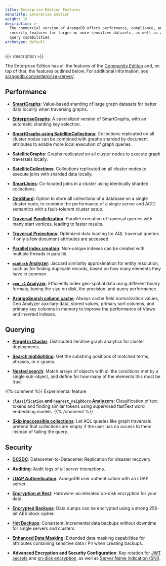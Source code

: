 ```yaml
---
title: Enterprise Edition Features
menuTitle: Enterprise Edition
weight: 10
description: >-
  The commercial version of ArangoDB offers performance, compliance, and
  security features for larger or more sensitive datasets, as well as additional
  query capabilities
archetype: default
---
```

{{< description >}}

The Enterprise Edition has all the features of the
[Community Edition](community-edition.md) and, on top of that, the
features outlined below. For additional information, see
[arangodb.com/enterprise-server/](https://www.arangodb.com/enterprise-server/).

## Performance

- [**SmartGraphs**](../../graphs/smartgraphs/_index.md):
  Value-based sharding of large graph datasets for better data locality when
  traversing graphs.

- [**EnterpriseGraphs**](../../graphs/enterprisegraphs/_index.md):
  A specialized version of SmartGraphs, with an automatic sharding key selection.

- [**SmartGraphs using SatelliteCollections**](../../graphs/smartgraphs/_index.md):
  Collections replicated on all cluster nodes can be combined with graphs
  sharded by document attributes to enable more local execution of graph queries.

- [**SatelliteGraphs**](../../graphs/satellitegraphs/_index.md):
  Graphs replicated on all cluster nodes to execute graph traversals locally.

- [**SatelliteCollections**](../../develop/satellitecollections.md):
  Collections replicated on all cluster nodes to execute joins with sharded
  data locally.

- [**SmartJoins**](../../develop/smartjoins.md):
  Co-located joins in a cluster using identically sharded collections.

- [**OneShard**](../../deploy/deployment/oneshard.md):
  Option to store all collections of a database on a single cluster node, to
  combine the performance of a single server and ACID semantics with a
  fault-tolerant cluster setup.

- [**Traversal**](../../release-notes/version-3.7/whats-new-in-3-7.md#traversal-parallelization-enterprise-edition)
  [**Parallelization**](../../release-notes/version-3.10/whats-new-in-3-10.md#parallelism-for-sharded-graphs-enterprise-edition):
  Parallel execution of traversal queries with many start vertices, leading to
  faster results.

- [**Traversal Projections**](../../release-notes/version-3.10/whats-new-in-3-10.md#traversal-projections-enterprise-edition):
  Optimized data loading for AQL traversal queries if only a few document
  attributes are accessed.

- [**Parallel index creation**](../../release-notes/version-3.10/whats-new-in-3-10.md#parallel-index-creation-enterprise-edition):
  Non-unique indexes can be created with multiple threads in parallel.

- [**`minhash` Analyzer**](../../index-and-search/analyzers.md#minhash):
  Jaccard similarity approximation for entity resolution, such as for finding
  duplicate records, based on how many elements they have in common

- [**`geo_s2` Analyzer**](../../index-and-search/analyzers.md#geo_s2):
  Efficiently index geo-spatial data using different binary formats, tuning the
  size on disk, the precision, and query performance.

- [**ArangoSearch column cache**](../../release-notes/version-3.10/whats-new-in-3-10.md#arangosearch-column-cache-enterprise-edition):
  Always cache field normalization values, Geo Analyzer auxiliary data,
  stored values, primary sort columns, and primary key columns in memory to
  improve the performance of Views and inverted indexes.

## Querying

- [**Pregel in Cluster**](../../data-science/pregel/_index.md#prerequisites):
  Distributed iterative graph analytics for cluster deployments.

- [**Search highlighting**](../../index-and-search/arangosearch/search-highlighting.md):
  Get the substring positions of matched terms, phrases, or _n_-grams.

- [**Nested search**](../../index-and-search/arangosearch/nested-search.md):
  Match arrays of objects with all the conditions met by a single sub-object,
  and define for how many of the elements this must be true.

{{% comment %}} Experimental feature
- **[`classification`](../../index-and-search/analyzers.md#classification) and [`nearest_neighbors` Analyzers](../../index-and-search/analyzers.md#nearest_neighbors)**:
  Classification of text tokens and finding similar tokens using supervised
  fastText word embedding models.
{{% /comment %}}

- [**Skip inaccessible collections**](../../aql/how-to-invoke-aql/with-arangosh.md#skipinaccessiblecollections):
  Let AQL queries like graph traversals pretend that collections are empty if
  the user has no access to them instead of failing the query.

## Security

- [**DC2DC**](../../deploy/arangosync/_index.md):
  Datacenter-to-Datacenter Replication for disaster recovery.

- [**Auditing**](../../operations/security/audit-logging.md):
  Audit logs of all server interactions.

- [**LDAP Authentication**](../../components/arangodb-server/ldap.md):
  ArangoDB user authentication with an LDAP server.

- [**Encryption at Rest**](../../operations/security/encryption-at-rest.md):
  Hardware-accelerated on-disk encryption for your data.

- [**Encrypted Backups**](../../components/tools/arangodump/examples.md#encryption):
  Data dumps can be encrypted using a strong 256-bit AES block cipher.

- [**Hot Backups**](../../operations/backup-and-restore.md#hot-backups):
  Consistent, incremental data backups without downtime for single servers and clusters.

- [**Enhanced Data Masking**](../../components/tools/arangodump/maskings.md#masking-functions):
  Extended data masking capabilities for attributes containing sensitive data
  / PII when creating backups.

- **Advanced Encryption and Security Configuration**:
  Key rotation for [JWT secrets](../../develop/http/authentication.md#hot-reload-jwt-secrets)
  and [on-disk encryption](../../develop/http/security.md#encryption-at-rest),
  as well as [Server Name Indication (SNI)](../../components/arangodb-server/options.md#--sslserver-name-indication).
